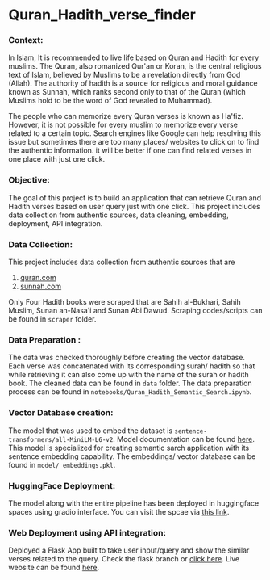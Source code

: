 # Quran_Hadith_verse_finder

### **Context:** <br/>

In Islam, It is recommended to live life based on Quran and Hadith for every muslims. The Quran, also romanized Qur'an or Koran, is the central religious text of Islam, believed by Muslims to be a revelation directly from God (Allah). The authority of hadith is a source for religious and moral guidance known as Sunnah, which ranks second only to that of the Quran (which Muslims hold to be the word of God revealed to Muhammad).

The people who can memorize every Quran verses is known as Ha'fiz. However, it is not possible for every muslim to memorize every verse related to a certain topic. Search engines like Google can help resolving this issue but sometimes there are too many places/ websites to click on to find the authentic information. it will be better if one can find related verses in one place with just one click.

### **Objective:**

The goal of this project is to build an application that can retrieve Quran and Hadith verses based on user query just with one click. This project includes data collection from authentic sources, data cleaning, embedding, deployment, API integration.

### **Data Collection:**

This project includes data collection from authentic sources that are 
1. [quran.com](https://quran.com/)
2. [sunnah.com](https://sunnah.com/)

Only Four Hadith books were scraped that are Sahih al-Bukhari, Sahih Muslim, Sunan an-Nasa'i and Sunan Abi Dawud. Scraping codes/scripts can be found in `scraper` folder.

### **Data Preparation :** <br/>

The data was checked thoroughly before creating the vector database. Each verse was concatenated with its corresponding surah/ hadith so that while retrieving it can also come up with the name of the surah or hadith book. The cleaned data can be found in `data` folder. The data preparation process can be found in `notebooks/Quran_Hadith_Semantic_Search.ipynb`.

### **Vector Database creation:**

The model that was used to embed the dataset is `sentence-transformers/all-MiniLM-L6-v2`. Model documentation can be found [here](https://huggingface.co/sentence-transformers/all-MiniLM-L6-v2). This model is specialized for creating semantic sarch application with its sentence embedding capability. The embeddings/ vector database can be found in `model/ embeddings.pkl`.

### **HuggingFace Deployment:**

The model along with the entire pipeline has been deployed in huggingface spaces using gradio interface. You can visit the spcae via [this link](https://huggingface.co/spaces/mhdhrubo/quran_hadith_verse_finder).

### **Web Deployment using API integration:**

Deployed a Flask App built to take user input/query and show the similar verses related to the query. Check the flask  branch or [click here](https://github.com/moinul-hossain-dhrubo/quran_hadith_verse_finder/tree/flask). Live website can be found [here](https://quran-hadith-verse-finder.onrender.com/).
